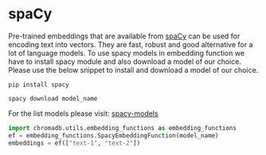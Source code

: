 ---
---

# spaCy

Pre-trained embeddings that are available from [spaCy](https://spacy.io/models/) can be used for encoding text into vectors. They are fast, robust and good alternative for a lot of language models. To use spacy models in embedding function we have to install spacy module and also download a model of our choice. Please use the below snippet to install and download a model of our choice.

```pip install spacy```

```spacy download model_name```

For the list models please visit: [spacy-models](https://spacy.io/models/)

```python
import chromadb.utils.embedding_functions as embedding_functions
ef = embedding_functions.SpacyEmbeddingFunction(model_name)
embeddings = ef(["text-1", "text-2"])
```